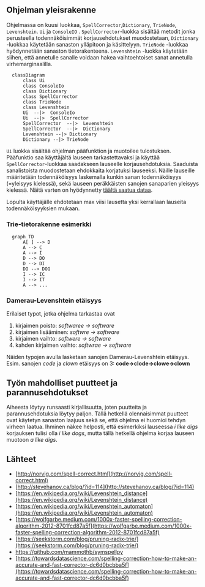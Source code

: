## Ohjelman yleisrakenne
Ohjelmassa on kuusi luokkaa, `SpellCorrector`,`Dictionary`, `TrieNode`, `Levenshtein`. `Ui` ja `ConsoleIO` . `SpellCorrector`-luokka sisältää metodit jonka perusteella todennäköisimmät korjausehdotukset muodostetaan, `Dictionary` -luokkaa käytetään sanaston ylläpitoon ja käsittelyyn. `TrieNode` -luokkaa hyödynnetään sanaston tietorakenteena. `Levenshtein` -luokka käytetään siihen, että annetulle sanalle voidaan hakea vaihtoehtoiset sanat annetulla virhemarginaalilla. 

``` mermaid
  classDiagram
      class Ui
      class ConsoleIo
      class Dictionary
      class SpellCorrector
      class TrieNode
      class Levenshtein
      Ui  --|>  ConsoleIo
      Ui  --|>  SpellCorrector
      SpellCorrector  --|>  Levenshtein
      SpellCorrector  --|>  Dictionary
      Levenshtein --|> Dictionary
      Dictionary --|> TrieNode
```

`Ui` luokka sisältää ohjelman pääfunktion ja muotoilee tulostuksen. Pääfunktio saa käyttäjältä lauseen tarkastettavaksi ja käyttää `SpellCorrector`-luokkaa saadakseen lauseelle korjausehdotuksia. Saaduista sanalistoista muodostetaan ehdokkaita korjatuksi lauseeksi. Näille lauseille määritetään todennäköisyys laskemalla kunkin sanan todennäköisyys (=yleisyys kielessä), sekä lauseen peräkkäisten sanojen sanaparien yleisyys kielessä. Näitä varten on hyödynnetty [täältä saatua dataa](https://github.com/mammothb/symspellpy).

Lopulta käyttäjälle ehdotetaan max viisi lausetta yksi kerrallaan lauseita todennäköisyyksien mukaan.

### Trie-tietorakenne esimerkki
``` mermaid
  graph TD
      A[ ] --> D
      A --> C
      A --> I
      D --> DO
      D --> DI
      DO --> DOG
      I --> IC
      I --> IT
      A --> ...
```
### Damerau-Levenshtein etäisyys
Erilaiset typot, jotka ohjelma tarkastaa ovat 
1. kirjaimen poisto: _softwaree -> software_
2. kirjaimen lisääminen: _softwre -> software_
3. kirjaimen vaihto: _softwere -> software_
4. kahden kirjaimen vaihto: _softwrae -> software_

Näiden typojen avulla lasketaan sanojen Damerau-Levenshtein etäisyys. 
Esim. sanojen _code_ ja _clown_ etäisyys on 3: __code->clode->clowe->clown__

## Työn mahdolliset puutteet ja parannusehdotukset
Aiheesta löytyy runsaasti kirjallisuutta, joten puutteita ja parannusehdotuksia löytyy paljon. Tällä hetkellä olennaisimmat puutteet ovat käytetyn sanaston laajuus sekä se, että ohjelma ei huomioi tehdyn virheen laatua. Ihminen näkee helposti, että esimerkiksi lauseessa _i like digs_ korjauksen tulisi olla _i like dogs_, mutta tällä hetkellä ohjelma korjaa lauseen muotoon _a like digs_. 

## Lähteet
- [http://norvig.com/spell-correct.html](http://norvig.com/spell-correct.html)
- [http://stevehanov.ca/blog/?id=114](http://stevehanov.ca/blog/?id=114)
- [https://en.wikipedia.org/wiki/Levenshtein_distance](https://en.wikipedia.org/wiki/Levenshtein_distance)
- [https://en.wikipedia.org/wiki/Levenshtein_automaton](https://en.wikipedia.org/wiki/Levenshtein_automaton)
- [https://wolfgarbe.medium.com/1000x-faster-spelling-correction-algorithm-2012-8701fcd87a5f](https://wolfgarbe.medium.com/1000x-faster-spelling-correction-algorithm-2012-8701fcd87a5f)
- [https://seekstorm.com/blog/pruning-radix-trie/](https://seekstorm.com/blog/pruning-radix-trie/)
- https://github.com/mammothb/symspellpy
- [https://towardsdatascience.com/spelling-correction-how-to-make-an-accurate-and-fast-corrector-dc6d0bcbba5f](https://towardsdatascience.com/spelling-correction-how-to-make-an-accurate-and-fast-corrector-dc6d0bcbba5f)
